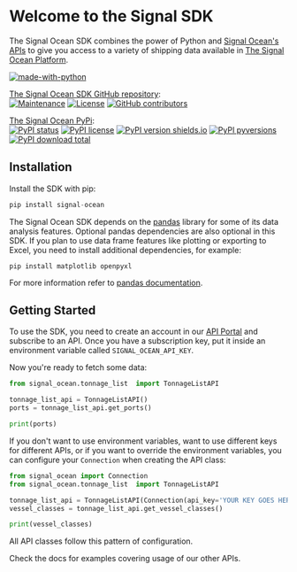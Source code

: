 # Welcome to the Signal SDK

The Signal Ocean SDK combines the power of Python and [Signal Ocean's APIs](https://signalprodapims.developer.azure-api.net/) to give you access to a variety of shipping data available in [The Signal Ocean Platform](https://www.signalocean.com/platform).


[![made-with-python](https://img.shields.io/badge/Made%20with-Python-1f425f.svg)](https://www.python.org/)  

[The Signal Ocean SDK GitHub repository](https://github.com/SignalOceanSdk/SignalSDK/):  
[![Maintenance](https://img.shields.io/badge/Maintained%3F-yes-green.svg)](https://github.com/SignalOceanSdk/SignalSDK/graphs/commit-activity)
[![License](https://img.shields.io/badge/License-Apache%202.0-blue.svg)](https://github.com/SignalOceanSdk/SignalSDK/blob/master/LICENSE)
[![GitHub contributors](https://img.shields.io/github/contributors/signaloceansdk/signalsdk.svg)](https://GitHub.com/SignalOceanSDk/SignalSDK/contributors/)

[The Signal Ocean PyPi](https://pypi.org/project/signal-ocean/):  
[![PyPI status](https://img.shields.io/pypi/status/signal-ocean.svg)](https://pypi.org/project/signal-ocean/)
[![PyPI license](https://img.shields.io/pypi/l/signal-ocean.svg)](https://pypi.python.org/pypi/signal-ocean/)
[![PyPI version shields.io](https://img.shields.io/pypi/v/signal-ocean.svg)](https://pypi.python.org/pypi/signal-ocean/)
[![PyPI pyversions](https://img.shields.io/pypi/pyversions/signal-ocean.svg)](https://pypi.python.org/pypi/signal-ocean/)
[![PyPI download total](https://img.shields.io/pypi/dm/signal-ocean.svg)](https://pypi.python.org/pypi/signal-ocean/)

## Installation

Install the SDK with pip:
```py
pip install signal-ocean
```

The Signal Ocean SDK depends on the [pandas](https://pandas.pydata.org/) library for some of its data analysis features. Optional pandas dependencies are also optional in this SDK. If you plan to use data frame features like plotting or exporting to Excel, you need to install additional dependencies, for example:
```
pip install matplotlib openpyxl
```
For more information refer to [pandas documentation](https://pandas.pydata.org/pandas-docs/stable/getting_started/install.html#optional-dependencies).

## Getting Started

To use the SDK, you need to create an account in our [API Portal](https://signalprodapims.developer.azure-api.net/) and subscribe to an API. Once you have a subscription key, put it inside an environment variable called `SIGNAL_OCEAN_API_KEY`.

Now you're ready to fetch some data:
```py
from signal_ocean.tonnage_list  import TonnageListAPI

tonnage_list_api = TonnageListAPI()
ports = tonnage_list_api.get_ports()

print(ports)
```

If you don't want to use environment variables, want to use different keys for different APIs, or if you want to override the environment variables, you can configure your `Connection` when creating the API class:
```py
from signal_ocean import Connection 
from signal_ocean.tonnage_list  import TonnageListAPI

tonnage_list_api = TonnageListAPI(Connection(api_key='YOUR KEY GOES HERE'))
vessel_classes = tonnage_list_api.get_vessel_classes()

print(vessel_classes)
```

All API classes follow this pattern of configuration.

Check the docs for examples covering usage of our other APIs.

